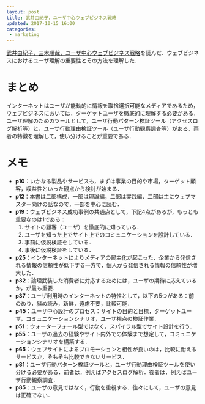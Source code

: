 ```yaml
---
layout: post
title: 武井由紀子，ユーザ中心ウェブビジネス戦略
updated: 2017-10-15 16:00
categories:
 - marketing
---
```


[武井由紀子，三木順哉，ユーザ中心ウェブビジネス戦略](http://amzn.asia/0sBIq3B)を読んだ．ウェブビジネスにおけるユーザ理解の重要性とその方法を理解した．

# まとめ

インターネットはユーザが能動的に情報を取捨選択可能なメディアであるため，ウェブビジネスにおいては，ターゲットユーザを徹底的に理解する必要がある．ユーザ理解のためのツールとして，ユーザ行動パターン検証ツール（アクセスログ解析等）と，ユーザ行動理由検証ツール（ユーザ行動観察調査等）がある．両者の特徴を理解して，使い分けることが重要である．

# メモ

* **p10**：いかなる製品やサービスも，まずは事業の目的や市場，ターゲット顧客，収益性といった観点から検討が始まる．
* **p12**：本書は二部構成．一部は理論編，二部は実践編．二部は主にウェブマスター向けの話なので，一部を中心に読む．
* **p19**：ウェブビジネス成功事例の共通点として，下記4点があるが，もっとも重要なのは1である：
  1. サイトの顧客（ユーザ）を徹底的に知っている．
  2. ユーザを知った上でサイト上でのコミュニケーションを設計している．
  3. 事前に仮説検証をしている．
  4. 事後に仮説検証をしている．
* **p25**：インターネットによりメディアの民主化が起こった．企業から発信される情報の信頼性が低下する一方で，個人から発信される情報の信頼性が増大した．
* **p32**：論理武装した消費者に対応するためには，ユーザの期待に応えているか，が最も重要．
* **p37**：ユーザ利用時のインターネットの特性として，以下の5つがある：前のめり，斜め読み，新鮮，遠慮不要，比較可能．
* **p45**：ユーザ中心設計のプロセス：サイトの目的と目標，ターゲットユーザ，コミュニケーションシナリオ，ユーザ視点の検証作業．
* **p51**：ウォーターフォール型ではなく，スパイラル型でサイト設計を行う．
* **p55**：ユーザの過去の経験やサイト内外での体験まで想定して，コミュニケーションシナリオを構築する．
* **p65**：ウェブサイトによるプロモーションと相性が良いのは，比較に耐えるサービスか，そもそも比較できないサービス．
* **p81**：ユーザ行動パターン検証ツールと，ユーザ行動理由検証ツールを使い分ける必要がある．前者は，例えばアクセスログ解析．後者は，例えばユーザ行動観察調査．
* **p85**：ユーザの意見ではなく，行動を重視する．往々にして，ユーザの意見は正確でない．
